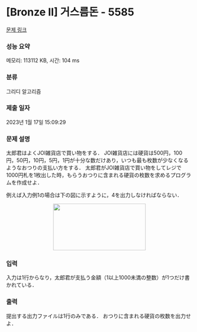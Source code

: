 # [Bronze II] 거스름돈 - 5585 

[문제 링크](https://www.acmicpc.net/problem/5585) 

### 성능 요약

메모리: 113112 KB, 시간: 104 ms

### 분류

그리디 알고리즘

### 제출 일자

2023년 1월 17일 15:09:29

### 문제 설명

<p>太郎君はよくJOI雑貨店で買い物をする． JOI雑貨店には硬貨は500円，100円，50円，10円，5円，1円が十分な数だけあり，いつも最も枚数が少なくなるようなおつりの支払い方をする． 太郎君がJOI雑貨店で買い物をしてレジで1000円札を1枚出した時，もらうおつりに含まれる硬貨の枚数を求めるプログラムを作成せよ．</p>

<p>例えば入力例1の場合は下の図に示すように，4を出力しなければならない．</p>

<p style="text-align: center;"><img alt="" src="" style="height: 126px; width: 250px;"></p>

### 입력 

 <p>入力は1行からなり，太郎君が支払う金額（1以上1000未満の整数）が1つだけ書かれている．</p>

### 출력 

 <p>提出する出力ファイルは1行のみである． おつりに含まれる硬貨の枚数を出力せよ．</p>

